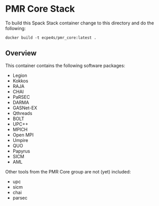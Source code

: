 # PMR Core Stack

To build this Spack Stack container change to this directory and do the
following:

```
docker build -t ecpe4s/pmr_core:latest .
```

## Overview

This container contains the following software packages:

* Legion
* Kokkos
* RAJA
* CHAI
* PaRSEC
* DARMA
* GASNet-EX
* Qthreads
* BOLT
* UPC++
* MPICH
* Open MPI
* Umpire
* QUO
* Papyrus
* SICM
* AML


Other tools from the PMR Core  group are not (yet) included:

* upc
* sicm
* chai
* parsec
